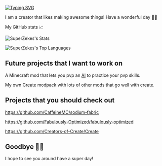 [![Typing SVG](https://readme-typing-svg.herokuapp.com?font=Fira+Code&weight=500&pause=100000&color=BB2118&random=false&width=435&lines=Hello+there+%F0%9F%91%8B%F0%9F%8F%BB)](https://git.io/typing-svg)

I am a creator that likes making awesome things! Have a wonderful day 👋🏻

My GitHub stats 📈



![SuperZekes's Stats](https://github-readme-stats.vercel.app/api?username=SuperZekes&theme=dark&show_icons=true&hide_border=true&count_private=true)

![SuperZekes's Top Languages](https://github-readme-stats.vercel.app/api/top-langs/?username=SuperZekes&theme=dark&show_icons=true&hide_border=true&layout=compact)

## Future projects that I want to work on

A Minecraft mod that lets you pvp an <a href="https://en.wikipedia.org/wiki/Artificial_intelligence">AI</a> to practice your pvp skills.

My own <a href="https://modrinth.com/mod/create">Create</a> modpack with lots of other mods that go well with create.

## Projects that you should check out

https://github.com/CaffeineMC/sodium-fabric

https://github.com/Fabulously-Optimized/fabulously-optimized

https://github.com/Creators-of-Create/Create
## Goodbye 👋🏻
I hope to see you around have a super day!
